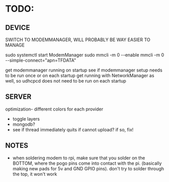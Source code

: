 # TODO:

## DEVICE
SWITCH TO MODEMMANAGER, WILL PROBABLY BE WAY EASIER TO MANAGE

sudo systemctl start ModemManager
sudo mmcli -m 0 --enable
mmcli -m 0 --simple-connect="apn=TFDATA"

get modemmanager running on startup
see if modemmanager setup needs to be run once or on each startup
get running with NetworkManager as well, so udhcpcd does not need to be run on each startup

## SERVER
optimization- different colors for each provider
- toggle layers
- mongodb?
- see if thread immediately quits if cannot upload? if so, fix!


## NOTES
- when soldering modem to rpi, make sure that you solder on the BOTTOM, where the pogo pins come into contact with the pi. (basically making new pads for 5v and GND GPIO pins). don't try to solder through the top, it won't work
